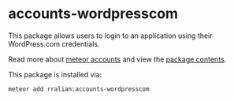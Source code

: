 accounts-wordpresscom
=====================

This package allows users to login to an application using their WordPress.com credentials.

Read more about [meteor accounts](https://www.meteor.com/accounts) and view the [package contents](https://github.com/rralian/meteor-accounts-wordpresscom).

This package is installed via:

```
meteor add rralian:accounts-wordpresscom
```
